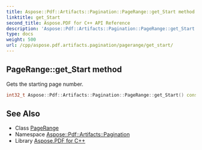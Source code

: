 ```yaml
---
title: Aspose::Pdf::Artifacts::Pagination::PageRange::get_Start method
linktitle: get_Start
second_title: Aspose.PDF for C++ API Reference
description: 'Aspose::Pdf::Artifacts::Pagination::PageRange::get_Start method. Gets the starting page number in C++.'
type: docs
weight: 500
url: /cpp/aspose.pdf.artifacts.pagination/pagerange/get_start/
---
```

## PageRange::get_Start method


Gets the starting page number.

```cpp
int32_t Aspose::Pdf::Artifacts::Pagination::PageRange::get_Start() const
```

## See Also

* Class [PageRange](../)
* Namespace [Aspose::Pdf::Artifacts::Pagination](../../)
* Library [Aspose.PDF for C++](../../../)
